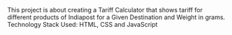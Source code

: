This project is about creating a Tariff Calculator that shows tariff for different products of Indiapost for a Given Destination and Weight in grams.
Technology Stack Used: HTML, CSS and JavaScript
